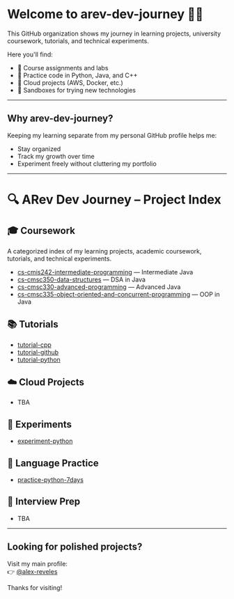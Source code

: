 # Welcome to arev-dev-journey 👨‍💻

This GitHub organization shows my journey in learning projects, university coursework, tutorials, and technical experiments.

Here you'll find:
- 🔹 Course assignments and labs
- 🔹 Practice code in Python, Java, and C++
- 🔹 Cloud projects (AWS, Docker, etc.)
- 🔹 Sandboxes for trying new technologies

---

## Why arev-dev-journey?

Keeping my learning separate from my personal GitHub profile helps me:
- Stay organized
- Track my growth over time
- Experiment freely without cluttering my portfolio

---

# 🔍 ARev Dev Journey – Project Index

## 🎓 Coursework

A categorized index of my learning projects, academic coursework, tutorials, and technical experiments.

- [cs-cmis242-intermediate-programming](https://github.com/arev-dev-journey/cs-cmis242-intermediate-programaming) — Intermediate Java
- [cs-cmsc350-data-structures](https://github.com/arev-dev-journey/cs-cmsc350-data-structures) — DSA in Java
- [cs-cmsc330-advanced-programming](https://github.com/arev-dev-journey/cs-cmsc330-advanced-programming) — Advanced Java
- [cs-cmsc335-object-oriented-and-concurrent-programming](https://github.com/arev-dev-journey/cs-cmsc335-object-oriented-and-concurrent-programming) — OOP in Java

## 📚 Tutorials
- [tutorial-cpp](https://github.com/arev-dev-journey/tutorial-cpp)
- [tutorial-github](https://github.com/arev-dev/journey/tutorial-github)
- [tutorial-python](https://github.com/arev-dev-journey/tutorial-python)

## ☁️ Cloud Projects
- TBA

## 🧪 Experiments
- [experiment-python](https://github.com/arev-dev-journey/experiment-python-git-from-scratch)

## 🐍 Language Practice
- [practice-python-7days](https://github.com/arev-dev-journey/practice-python-7days)

## 🧠 Interview Prep
- TBA

---

## Looking for polished projects?

Visit my main profile:  
👉 [@alex-reveles](https://github.com/alex-reveles)

Thanks for visiting!
